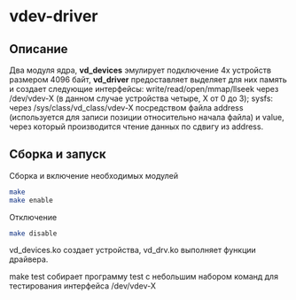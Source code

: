 # vdev-driver
## Описание

Два модуля ядра, **vd_devices** эмулирует подключение 4х устройств размером 4096 байт, **vd_driver** предоставляет выделяет для них память и создает следующие интерфейсы:
write/read/open/mmap/llseek через /dev/vdev-X (в данном случае устройства четыре, X от 0 до 3);
sysfs: через /sys/class/vd_class/vdev-X посредством файла address (используется для записи позиции относительно начала файла) и value, через который производится чтение данных по сдвигу из address.

## Сборка и запуск

Сборка и включение необходимых модулей
```sh
make
make enable
```
Отключение
```sh
make disable
```
vd_devices.ko создает устройства, vd_drv.ko выполняет функции драйвера.

make test собирает программу test с небольшим набором команд для тестирования интерфейса /dev/vdev-X



